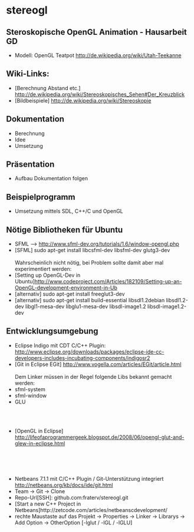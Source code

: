 stereogl
========

Steroskopische OpenGL Animation - Hausarbeit GD
-----------------------------------------------
- Modell: OpenGL Teatpot http://de.wikipedia.org/wiki/Utah-Teekanne


Wiki-Links: 
-----------
- [Berechnung Abstand etc.] http://de.wikipedia.org/wiki/Stereoskopisches_Sehen#Der_Kreuzblick
- [Bildbeispiele] http://de.wikipedia.org/wiki/Stereoskopie

Dokumentation
-------------
- Berechnung
- Idee
- Umsetzung

Präsentation
------------
- Aufbau Dokumentation folgen

Beispielprogramm
----------------
- Umsetzung mittels SDL, C++/C und OpenGL

Nötige Bibliotheken für Ubuntu
------------------------------
- SFML --> http://www.sfml-dev.org/tutorials/1.6/window-opengl.php
- [SFML] sudo apt-get install libcsfml-dev libsfml-dev glutg3-dev
<br><br>
Wahrscheinlich nicht nötig, bei Problem sollte damit aber mal experimentiert werden:
- [Setting up OpenGL-Dev in Ubuntu]http://www.codeproject.com/Articles/182109/Setting-up-an-OpenGL-development-environment-in-Ub
- [alternativ] sudo apt-get install freeglut3-dev
- [alternativ] sudo apt-get install build-essential libsdl1.2debian libsdl1.2-dev libgl1-mesa-dev libglu1-mesa-dev libsdl-image1.2 libsdl-image1.2-dev

Entwicklungsumgebung
--------------------
- Eclipse Indigo mit CDT C/C++ Plugin: http://www.eclipse.org/downloads/packages/eclipse-ide-cc-developers-includes-incubating-components/indigosr2
- [Git in Eclipse EGit] http://www.vogella.com/articles/EGit/article.html
<br><br>
Dem Linker müssen in der Regel folgende Libs bekannt gemacht werden:
    <li> sfml-system
    <li> sfml-window
    <li> GLU
<br><br>
- [OpenGL in Eclipse] http://lifeofaprogrammergeek.blogspot.de/2008/06/opengl-glut-and-glew-in-eclipse.html

<br><br><br>
- Netbeans 7.1.1 mit C/C++ Plugin / Git-Unterstützung integriert http://netbeans.org/kb/docs/ide/git.html
    <li> Team -> Git -> Clone
    <li> Repo-Url[SSH]: github.com:fraterv/stereogl.git
    <li> [Start a new C++ Project in Netbeans]http://zetcode.com/articles/netbeanscdevelopment/
    <li> rechte Maustaste auf das Projekt -> Properties -> Linker -> Librarys -> Add Option -> OtherOption [-lglut / -lGL / -lGLU]